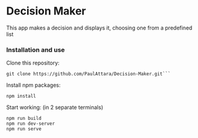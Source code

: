 # Decision Maker 

This app makes a decision and displays it, choosing one from a predefined list

### Installation and use

Clone this repository:

```
git clone https://github.com/PaulAttara/Decision-Maker.git```
```

Install npm packages:

```
npm install
```

Start working: (in 2 separate terminals)

```
npm run build
npm run dev-server
npm run serve
```



